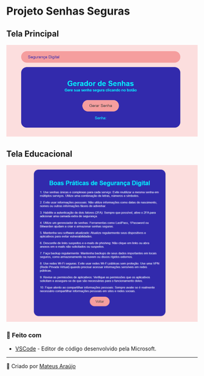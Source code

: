 # Projeto Senhas Seguras

## Tela Principal

![Gerar Senhas](src/assets/images/tela-principal.png)

## Tela Educacional

![Dica de Segurança](src/assets/images/tela-educacional.png)

### 🔧 Feito com

- [VSCode](https://code.visualstudio.com/) - Editor de código desenvolvido pela Microsoft.

---

🚀 Criado por [Mateus Araújo](https://mateusaraujos.dev/)
